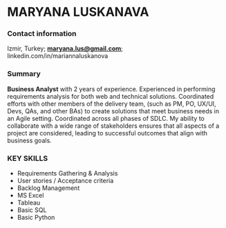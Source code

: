 # MARYANA LUSKANAVA
### Contact information
Izmir, Turkey; 
**maryana.lus@gmail.com**;
linkedin.com/in/mariannaluskanova

### Summary

**Business Analyst** with 2 years of experience. Experienced in performing requirements analysis for both web and technical solutions. Coordinated efforts with other members of the delivery team, (such as PM, PO, UX/UI, Devs, QAs, and other BAs) to create solutions that meet business needs in an Agile setting. Coordinated across all phases of SDLC. My ability to collaborate with a wide range of stakeholders ensures that all aspects of a project are considered, leading to successful outcomes that align with business goals.

### KEY SKILLS
* Requirements Gathering & Analysis
* User stories / Acceptance criteria
* Backlog Management
* MS Excel 
* Tableau
* Basic SQL
* Basic Python 
